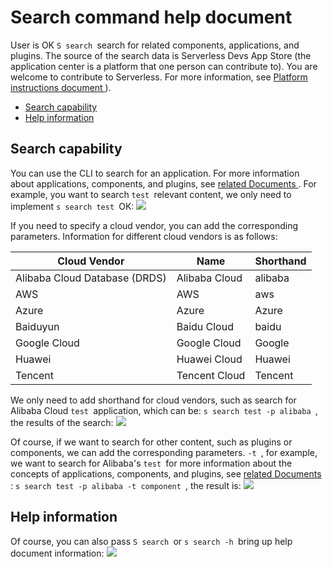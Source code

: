 # Search command help document

User is OK `S search `search for related components, applications, and plugins. The source of the search data is Serverless Devs App Store (the application center is a platform that one person can contribute to). You are welcome to contribute to Serverless. For more information, see [Platform instructions document ](./platform.md)).

- [Search capability ](#Search-capability)
- [Help information ](#Help-information)

## Search capability

You can use the CLI to search for an application. For more information about applications, components, and plugins, see [related Documents ](../../others/package/package_type.md). For example, you want to search `test `relevant content, we only need to implement `s search test `OK:
![](https://images.serverlessfans.com/s-tool/zh/s-search-test.jpg)

If you need to specify a cloud vendor, you can add the corresponding parameters. Information for different cloud vendors is as follows:

| Cloud Vendor | Name | Shorthand |
| ---- | ---- | ---- |
| Alibaba Cloud Database (DRDS) | Alibaba Cloud | alibaba |
| AWS | AWS | aws |
| Azure | Azure | Azure |
| Baiduyun | Baidu Cloud | baidu |
| Google Cloud | Google Cloud | Google |
| Huawei | Huawei Cloud | Huawei |
| Tencent | Tencent Cloud | Tencent |

We only need to add shorthand for cloud vendors, such as search for Alibaba Cloud `test `application, which can be: `s search test -p alibaba `, the results of the search:
![](https://images.serverlessfans.com/s-tool/zh/s-search-test-alibaba.jpg)

Of course, if we want to search for other content, such as plugins or components, we can add the corresponding parameters. `-t `, for example, we want to search for Alibaba's `test `for more information about the concepts of applications, components, and plugins, see [related Documents ](../../others/package/package_type.md): `s search test -p alibaba -t component `, the result is:
![](https://images.serverlessfans.com/s-tool/zh/s-search-test-alibaba-component.jpg)

## Help information

Of course, you can also pass `S search `or `s search -h `bring up help document information:
![](https://images.serverlessfans.com/s-tool/zh/s-search-help.jpg)

